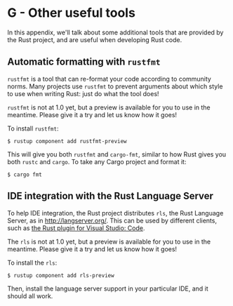 # G - Other useful tools

In this appendix, we'll talk about some additional tools that are provided by
the Rust project, and are useful when developing Rust code.

## Automatic formatting with `rustfmt`

`rustfmt` is a tool that can re-format your code according to community
norms. Many projects use `rustfmt` to prevent arguments about which style to
use when writing Rust: just do what the tool does!

`rustfmt` is not at 1.0 yet, but a preview is available for you to use in
the meantime. Please give it a try and let us know how it goes!

To install `rustfmt`:

```shell
$ rustup component add rustfmt-preview
```

This will give you both `rustfmt` and `cargo-fmt`, similar to how Rust gives
you both `rustc` and `cargo`. To take any Cargo project and format it:

```shell
$ cargo fmt
```

## IDE integration with the Rust Language Server

To help IDE integration, the Rust project distributes `rls`, the Rust
Language Server, as in <http://langserver.org/>. This can be used by
different clients, such as [the Rust plugin for Visual Studio:
Code](https://marketplace.visualstudio.com/items?itemName=rust-lang.rust).

The `rls` is not at 1.0 yet, but a preview is available for you to use in the
meantime. Please give it a try and let us know how it goes!

To install the `rls`:

```shell
$ rustup component add rls-preview
```

Then, install the language server support in your particular IDE, and it
should all work.